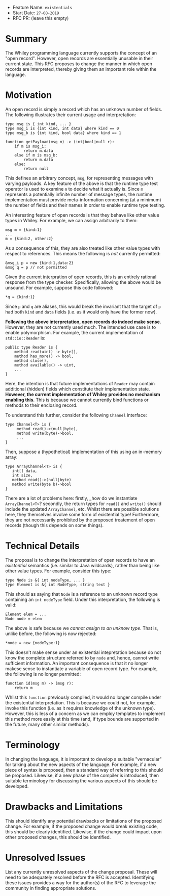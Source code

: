 - Feature Name: `existentials`
- Start Date: `27-08-2019`
- RFC PR: (leave this empty)

# Summary

The Whiley programming language currently supports the concept of an
"open record".  However, open records are essentially unusable in
their current state.  This RFC proposes to change the manner in which
open records are interpreted, thereby giving them an important role
within the language.

# Motivation

An open record is simply a record which has an unknown number of
fields.  The following illustrates their current usage and
interpretation:

```
type msg is { int kind, ... }
type msg_i is {int kind, int data} where kind == 0
type msg_b is {int kind, bool data} where kind == 1

function getPayload(msg m) -> (int|bool|null r):
    if m is msg_i:
        return m.data
    else if m is msg_b:
        return m.data
    else:
        return null
```

This defines an arbitrary concept, `msg`, for representing messages
with varying payloads.  A key feature of the above is that the runtime
type test operator is used to examine `m` to decide what it actually
is.  Since `m` represents a potentially infinite number of message
types, the runtime implementation must provide meta-information
concerning (at a minimum) the number of fields and their names in
order to enable runtime type testing.

An interesting feature of open records is that they behave like other
value types in Whiley.  For example, we can assign arbitrarily to
them:

```
msg m = {kind:1}
...
m = {kind:2, other:2}
```

As a consequence of this, they are also treated like other value types
with respect to references.  This means the following is *not*
currently permitted:

```
&msg_i p = new {kind:1,data:2}
&msg q = p // not permitted
```

Given the current interpration of open records, this is an entirely
rational response from the type checker.  Specifically, allowing the
above would be unsound.  For example, suppose this code followed:

```
*q = {kind:1}
```

Since `p` and `q` are aliases, this would break the invariant that the
target of `p` had both `kind` and `data` fields (i.e. as it would
only have the former now).

**Following the above interpretation, open records do indeed make
  sense**.  However, they are not currently used much.  The intended
  use case is to enable polymorphism.  For example, the current
  implementation of `std::io::Reader` is:

```
public type Reader is {
    method read(uint) -> byte[],
    method has_more() -> bool,
    method close(),
    method available() -> uint,
    ...
}
```

Here, the intention is that future implementations of `Reader` may
contain additional (hidden) fields which constitute their
implementation state.  **However, the current implementation of Whiley
provides no mechanism enabling this**.  This is because we cannot
currently bind functions or methods to their enclosing record.

To understand this further, consider the following `Channel` interface:

```
type Channel<T> is {
     method read()->(null|byte),
     method write(byte)->bool,
     ...
} 
```

Then, suppose a (hypothetical) implementation of this using an
in-memory array:

```
type ArrayChannel<T> is {
   int[] data,
   int size,
   method read()->(null|byte)
   method write(byte b)->bool
}
```

There are a lot of problems here: firstly, _how do we instantiate
`ArrayChannel<T>`?  secondly, the return types for `read()` and
`write()` should include the updated `ArrayChannel`, etc.  Whilst
there are possible solutions here, they themselves involve some form
of existential type!  Furthermore, they are not necessarily prohibited
by the proposed treatement of open records (though this depends on
some things).

# Technical Details

The proposal is to change the interpretation of open records to have
an _existential_ semantics (i.e. similar to Java wildcards), rather
than being like other value types.  For example, consider this type:

```
type Node is &{ int nodeType, ... }
type Element is &{ int NodeType, string text }
```

This should as saying that `Node` is a reference to an unknown record
type containing an `int nodeType` field.  Under this interpretation,
the following is valid:

```
Element elem = ...
Node node = elem
```

The above is safe because we _cannot assign to an unknow type_.  That
is, unlike before, the following is now rejected:

```
*node = new {nodeType:1}
```

This doesn't make sense under an existential intepretation because do
not know the complete structure referred to by `node` and, hence,
cannot write sufficient information.  An important consequence is that
it no longer makese sense to instantiate a variable of open record
type.  For example, the following is no longer permitted:

```
function id(msg m) -> (msg r):
    return m
```

Whilst this `function` previously compiled, it would no longer compile
under the existential interpretation.  This is because we could not,
for example, invoke this function (i.e. as it requires knowledge of
the unknown type).  However, this is less of a concern as we can
employ templates to implement this method more easily at this time
(and, if type bounds are supported in the future, many other similar
methods).



# Terminology

In changing the language, it is important to develop a suitable
"vernacular" for talking about the new aspects of the language.  For
example, if a new piece of syntax is proposed, then a standard way of
referring to this should be proposed.  Likewise, if a new phase of the
compiler is introduced, then suitable terminology for discussing the
various aspects of this should be developed.

# Drawbacks and Limitations

This should identify any potential drawbacks or limitations of the
proposed change.  For example, if the proposed change would break
existing code, this should be clearly identified.  Likewise, if the
change could impact upon other proposed changes, this should be
identified.

# Unresolved Issues

List any currently unresolved aspects of the change proposal.  These
will need to be adequately resolved before the RFC is accepted.
Identifying these issues provides a way for the author(s) of the RFC
to leverage the community in finding appropriate solutions.
